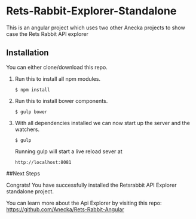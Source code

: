
# Rets-Rabbit-Explorer-Standalone
This is an angular project which uses two other Anecka projects to show case the Rets Rabbit API explorer

## Installation
You can either clone/download this repo.


1. Run this to install all npm modules.

	```
	$ npm install
	```

2. Run this to install bower components.

	```
	$ gulp bower
	```

3. With all dependencies installed we can now start up 	the server and the watchers.

	```
	$ gulp
	```

	Running gulp will start a live reload sever at 

	```
	http://localhost:8081
	```
	
##Next Steps

Congrats! You have successfully installed the Retsrabbit API Explorer standalone project.

You can learn more about the Api Explorer by visiting this repo: <https://github.com/Anecka/Rets-Rabbit-Angular>
